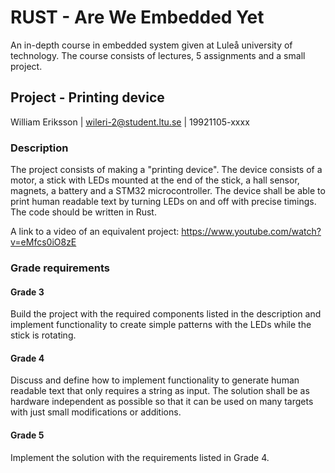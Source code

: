 # RUST - Are We Embedded Yet
An in-depth course in embedded system given at Luleå university of technology. The course consists of lectures, 5 assignments and a small project.

## Project - Printing device
William Eriksson | wileri-2@student.ltu.se | 19921105-xxxx

### Description
The project consists of making a "printing device". The device consists of a motor, a stick with LEDs mounted at the end of the stick, a hall sensor, magnets, a battery and a STM32 microcontroller. The device shall be able to print human readable text by turning LEDs on and off with precise timings. The code should be written in Rust.

A link to a video of an equivalent project:
https://www.youtube.com/watch?v=eMfcs0iO8zE

### Grade requirements

#### Grade 3
Build the project with the required components listed in the description and implement functionality to create simple patterns with the LEDs while the stick is rotating.

#### Grade 4
Discuss and define how to implement functionality to generate human readable text that only requires a string as input. The solution shall be as hardware independent as possible so that it can be used on many targets with just small modifications or additions.

#### Grade 5
Implement the solution with the requirements listed in Grade 4.
